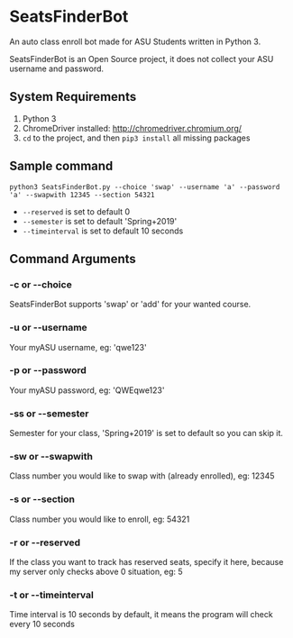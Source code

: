 # SeatsFinderBot
An auto class enroll bot made for ASU Students written in Python 3.

SeatsFinderBot is an Open Source project, it does not collect your ASU username and password.

## System Requirements
1. Python 3 
2. ChromeDriver installed: http://chromedriver.chromium.org/
3. ```cd``` to the project, and then ```pip3 install``` all missing packages

## Sample command
```python3 SeatsFinderBot.py --choice 'swap' --username 'a' --password 'a' --swapwith 12345 --section 54321```
* ```--reserved``` is set to default 0
* ```--semester``` is set to default 'Spring+2019'
* ```--timeinterval``` is set to default 10 seconds

## Command Arguments

### -c or --choice
SeatsFinderBot supports 'swap' or 'add' for your wanted course.

### -u or --username
Your myASU username, eg: 'qwe123'

### -p or --password
Your myASU password, eg: 'QWEqwe123'

### -ss or --semester 
Semester for your class, 'Spring+2019' is set to default so you can skip it.

### -sw or --swapwith
Class number you would like to swap with (already enrolled), eg: 12345

### -s or --section
Class number you would like to enroll, eg: 54321

### -r or --reserved
If the class you want to track has reserved seats, specify it here, because my server only checks above 0 situation, eg: 5

### -t or --timeinterval
Time interval is 10 seconds by default, it means the program will check every 10 seconds
